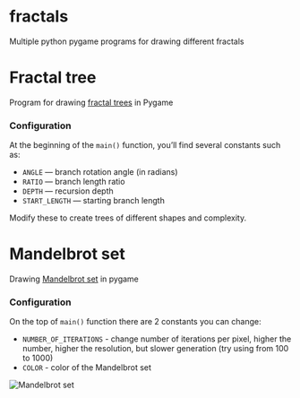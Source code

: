 # fractals
Multiple python pygame programs for drawing different fractals

# Fractal tree
Program for drawing [fractal trees](https://en.wikipedia.org/wiki/Fractal_canopy) in Pygame

### Configuration
At the beginning of the `main()` function, you’ll find several constants such as:
- `ANGLE` — branch rotation angle (in radians)
- `RATIO` — branch length ratio
- `DEPTH` — recursion depth
- `START_LENGTH` — starting branch length

Modify these to create trees of different shapes and complexity.

# Mandelbrot set
Drawing [Mandelbrot set](https://en.wikipedia.org/wiki/Mandelbrot_set) in pygame

### Configuration
On the top of `main()` function there are 2 constants you can change:
- `NUMBER_OF_ITERATIONS` - change number of iterations per pixel, higher the number, higher the resolution, but slower generation (try using from 100 to 1000)
- `COLOR` - color of the Mandelbrot set

![Mandelbrot set](https://github.com/RedDoughnut/fractals/blob/main/MandelbrotSet.png)
